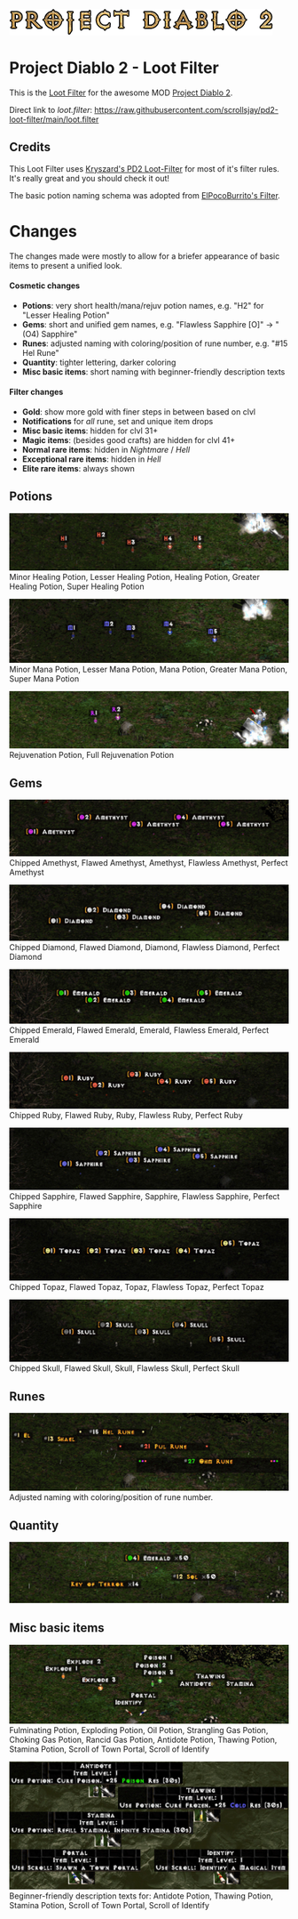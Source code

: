 ![Project Diablo 2](img/pd2.logo.png?raw=true "Project Diablo 2")

# Project Diablo 2 - Loot Filter

This is the [Loot Filter](https://projectdiablo2.miraheze.org/wiki/Item_Filtering) for the awesome MOD [Project Diablo 2](https://www.projectdiablo2.com/).


Direct link to *loot.filter*: https://raw.githubusercontent.com/scrollsjay/pd2-loot-filter/main/loot.filter



## Credits

This Loot Filter uses [Kryszard's PD2 Loot-Filter](https://github.com/Kryszard-POD/Kryszard-s-PD2-Loot-Filter) for most of it's filter rules. It's really great and you should check it out!

The basic potion naming schema was adopted from [ElPocoBurrito's Filter](https://github.com/rockbyo5/PocoLootFilter/).


# Changes

The changes made were mostly to allow for a briefer appearance of basic items to present a unified look.

#### Cosmetic changes
- **Potions**: very short health/mana/rejuv potion names, e.g. "H2" for "Lesser Healing Potion"
- **Gems**: short and unified gem names, e.g. "Flawless Sapphire [O]" -> "(O4) Sapphire"
- **Runes**: adjusted naming with coloring/position of rune number, e.g. "#15 Hel Rune"
- **Quantity**: tighter lettering, darker coloring
- **Misc basic items**: short naming with beginner-friendly description texts

#### Filter changes
- **Gold**: show more gold with finer steps in between based on clvl
- **Notifications** for *all* rune, set and unique item drops
- **Misc basic items**: hidden for clvl 31+
- **Magic items**: (besides good crafts) are hidden for clvl 41+
- **Normal rare items**: hidden in *Nightmare* / *Hell*
- **Exceptional rare items**: hidden in *Hell*
- **Elite rare items**: always shown


## Potions

![Potion - Health](img/potion.health.jpg?raw=true "Health")
Minor Healing Potion, Lesser Healing Potion, Healing Potion, Greater Healing Potion, Super Healing Potion

![Potion - Mana](img/potion.mana.jpg?raw=true "Mana")
Minor Mana Potion, Lesser Mana Potion, Mana Potion, Greater Mana Potion, Super Mana Potion

![Potion - Rejuvention](img/potion.rejuv.jpg?raw=true "Rejuvention")
Rejuvenation Potion, Full Rejuvenation Potion


## Gems

![Gem - Amethyst](img/gem.amethyst.jpg?raw=true "Amethyst")
Chipped Amethyst, Flawed Amethyst, Amethyst, Flawless Amethyst, Perfect Amethyst

![Gem - Diamond](img/gem.diamond.jpg?raw=true "Diamond")
Chipped Diamond, Flawed Diamond, Diamond, Flawless Diamond, Perfect Diamond

![Gem - Emerald](img/gem.emerald.jpg?raw=true "Emerald")
Chipped Emerald, Flawed Emerald, Emerald, Flawless Emerald, Perfect Emerald

![Gem - Ruby](img/gem.ruby.jpg?raw=true "Ruby")
Chipped Ruby, Flawed Ruby, Ruby, Flawless Ruby, Perfect Ruby

![Gem - Sapphire](img/gem.sapphire.jpg?raw=true "Sapphire")
Chipped Sapphire, Flawed Sapphire, Sapphire, Flawless Sapphire, Perfect Sapphire

![Gem - Topaz](img/gem.topaz.jpg?raw=true "Topaz")
Chipped Topaz, Flawed Topaz, Topaz, Flawless Topaz, Perfect Topaz

![Gem - Skull](img/gem.skull.jpg?raw=true "Skull")
Chipped Skull, Flawed Skull, Skull, Flawless Skull, Perfect Skull


## Runes

![Runes](img/rune.jpg?raw=true "Runes")
Adjusted naming with coloring/position of rune number.


## Quantity

![Quantity](img/quantity.jpg?raw=true "Quantity")


## Misc basic items

![Misc items](img/misc.item.jpg?raw=true "Misc items")
Fulminating Potion, Exploding Potion, Oil Potion, Strangling Gas Potion, Choking Gas Potion, Rancid Gas Potion, Antidote Potion, Thawing Potion, Stamina Potion, Scroll of Town Portal, Scroll of Identify

![Misc descriptions](img/misc.desc.jpg?raw=true "Misc descriptions")
Beginner-friendly description texts for: Antidote Potion, Thawing Potion, Stamina Potion, Scroll of Town Portal, Scroll of Identify



<!-- inline image linking: ![Alt Text](img/name.jpg?raw=true "Title") -->
